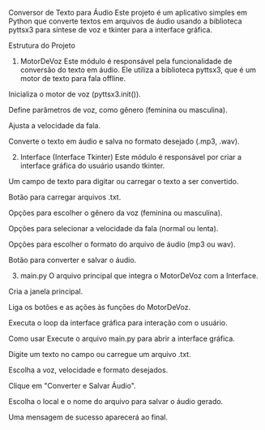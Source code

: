   Conversor de Texto para Áudio
  Este projeto é um aplicativo simples em Python que converte textos em arquivos de áudio usando a biblioteca pyttsx3 para síntese de voz e tkinter para a interface gráfica.
  
  Estrutura do Projeto
1. MotorDeVoz
  Este módulo é responsável pela funcionalidade de conversão do texto em áudio. Ele utiliza a biblioteca pyttsx3, que é um motor de texto para fala offline.
  
  Inicializa o motor de voz (pyttsx3.init()).
  
  Define parâmetros de voz, como gênero (feminina ou masculina).
  
  Ajusta a velocidade da fala.
  
  Converte o texto em áudio e salva no formato desejado (.mp3, .wav).

2. Interface (Interface Tkinter)
  Este módulo é responsável por criar a interface gráfica do usuário usando tkinter.
  
  Um campo de texto para digitar ou carregar o texto a ser convertido.
  
  Botão para carregar arquivos .txt.
  
  Opções para escolher o gênero da voz (feminina ou masculina).
  
  Opções para selecionar a velocidade da fala (normal ou lenta).
  
  Opções para escolher o formato do arquivo de áudio (mp3 ou wav).
  
  Botão para converter e salvar o áudio.

3. main.py
  O arquivo principal que integra o MotorDeVoz com a Interface.
  
  Cria a janela principal.
  
  Liga os botões e as ações às funções do MotorDeVoz.
  
  Executa o loop da interface gráfica para interação com o usuário.
  
  Como usar
  Execute o arquivo main.py para abrir a interface gráfica.
  
  Digite um texto no campo ou carregue um arquivo .txt.
  
  Escolha a voz, velocidade e formato desejados.
  
  Clique em "Converter e Salvar Áudio".
  
  Escolha o local e o nome do arquivo para salvar o áudio gerado.
  
  Uma mensagem de sucesso aparecerá ao final.
